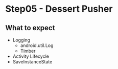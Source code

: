 # Step05 - Dessert Pusher 
## What to expect 
- Logging 
  - android.util.Log
  - Timber 
- Activity Lifecycle
- SaveInstanceState  
